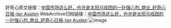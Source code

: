 好奇心原文链接：[中国市场这么好，也许是太阳马戏团的一针强心剂_商业_好奇心日报-Ian Austen](https://www.qdaily.com/articles/8778.html)
WebArchive归档链接：[中国市场这么好，也许是太阳马戏团的一针强心剂_商业_好奇心日报-Ian Austen](http://web.archive.org/web/20190623153418/https://www.qdaily.com/articles/8778.html)
![image](http://ww3.sinaimg.cn/large/007d5XDply1g3vdskps54j30u05bfx6p)